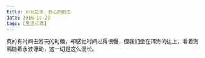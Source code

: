 ```yaml
---
title: 彩云之南，我心的地方
date: 2016-10-20
tags: [生活点滴]
---
```


真的有时间去游玩的时候，却感觉时间过得很慢，但我们坐在洱海的边上，看着海鸥随着水波浮动，这一切是这么漫长。
